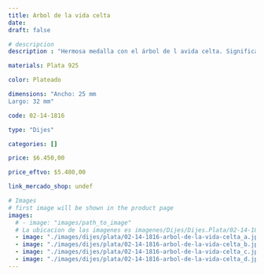 ```yaml
---
title: Arbol de la vida celta
date: 
draft: false

# descripcion
description : "Hermosa medalla con el árbol de l avida celta. Significado: En la mitología celta, el Crann Bethadh (Árbol de la Vida), representa los hilos invisibles que conectan todos los elementos del mundo. Era el símbolo de sus dioses, así mismo también representaba  la tierra, su sabiduría, fuerza y vida."

materials: Plata 925

color: Plateado

dimensions: "Ancho: 25 mm 
Largo: 32 mm"

code: 02-14-1816

type: "Dijes"

categories: []

price: $6.450,00

price_eftvo: $5.480,00

link_mercado_shop: undef

# Images
# first image will be shown in the product page
images:
  # - image: "images/path_to_image"
  # La ubicacion de las imagenes es imagenes/Dijes/Dijes.Plata/02-14-1816-arbol-de-la-vida-celta
  - image: "./images/dijes/plata/02-14-1816-arbol-de-la-vida-celta_a.jpg"
  - image: "./images/dijes/plata/02-14-1816-arbol-de-la-vida-celta_b.jpg"
  - image: "./images/dijes/plata/02-14-1816-arbol-de-la-vida-celta_c.jpg"
  - image: "./images/dijes/plata/02-14-1816-arbol-de-la-vida-celta_d.jpg"
---
```

